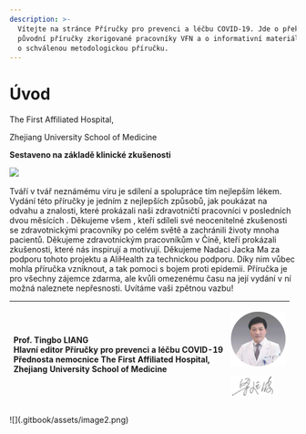 ```yaml
---
description: >-
  Vítejte na stránce Příručky pro prevenci a léčbu COVID-19. Jde o překlad
  původní příručky zkorigované pracovníky VFN a o informativní materiál, nikoliv
  o schválenou metodologickou příručku.
---
```


# Úvod

The First Affiliated Hospital,

Zhejiang University School of Medicine

**Sestaveno na základě klinické zkušenosti**

![](.gitbook/assets/image23.png)

Tváří v tvář neznámému viru je sdílení a spolupráce tím nejlepším lékem. Vydání této příručky je jedním z nejlepších způsobů, jak poukázat na odvahu a znalosti, které prokázali naši zdravotničtí pracovníci v posledních dvou měsících . Děkujeme všem , kteří sdíleli své neocenitelné zkušenosti se zdravotnickými pracovníky po celém světě a zachránili životy mnoha pacientů. Děkujeme zdravotnickým pracovníkům v Číně, kteří prokázali zkušenosti, které nás inspirují a motivují. Děkujeme Nadaci Jacka Ma za podporu tohoto projektu a AliHealth za technickou podporu. Díky nim vůbec mohla příručka vzniknout, a tak pomoci s bojem proti epidemii. Příručka je pro všechny zájemce zdarma, ale kvůli omezenému času na její vydání v ní možná naleznete nepřesnosti. Uvítáme vaši zpětnou vazbu!

<table>
  <thead>
    <tr>
      <th style="text-align:left"><b>Prof. Tingbo LIANG</b>
        <br />Hlavn&#xED; editor P&#x159;&#xED;ru&#x10D;ky pro prevenci a l&#xE9;&#x10D;bu
        COVID-19
        <br />P&#x159;ednosta nemocnice The First Affiliated Hospital,
        <br />Zhejiang University School of Medicine</th>
      <th style="text-align:left">
        <p>
          <img src=".gitbook/assets/image3.png" alt/>
        </p>
        <p>
          <img src=".gitbook/assets/image4.png" alt/>
        </p>
      </th>
    </tr>
  </thead>
  <tbody></tbody>
</table>![](.gitbook/assets/image2.png)

